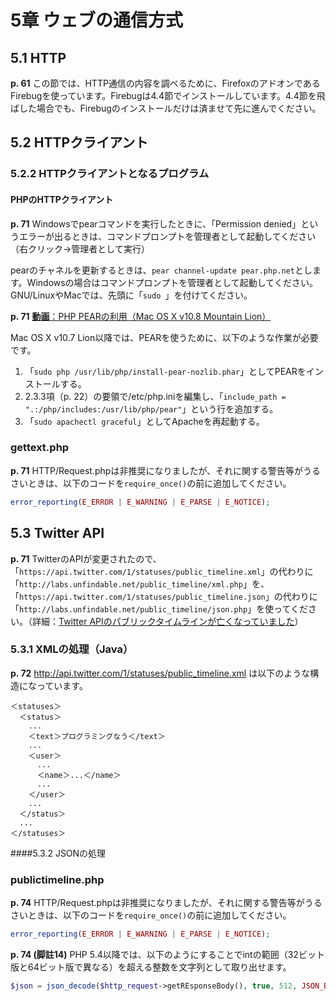 # 5章 ウェブの通信方式

## 5.1 HTTP

**p. 61** この節では、HTTP通信の内容を調べるために、FirefoxのアドオンであるFirebugを使っています。Firebugは4.4節でインストールしています。4.4節を飛ばした場合でも、Firebugのインストールだけは済ませて先に進んでください。

## 5.2 HTTPクライアント

### 5.2.2 HTTPクライアントとなるプログラム

#### PHPのHTTPクライアント

**p. 71** Windowsでpearコマンドを実行したときに、「Permission denied」というエラーが出るときは、コマンドプロンプトを管理者として起動してください（右クリック→管理者として実行）

pearのチャネルを更新するときは、`pear channel-update pear.php.net`とします。Windowsの場合はコマンドプロンプトを管理者として起動してください。GNU/LinuxやMacでは、先頭に「`sudo `」を付けてください。

**p. 71** [**動画**：PHP PEARの利用（Mac OS X v10.8 Mountain Lion）](http://youtu.be/XsFjv3Drrek)

Mac OS X v10.7 Lion以降では、PEARを使うために、以下のような作業が必要です。

1. 「`sudo php /usr/lib/php/install-pear-nozlib.phar`」としてPEARをインストールする。
1. 2.3.3項（p. 22）の要領で/etc/php.iniを編集し、「`include_path = ".:/php/includes:/usr/lib/php/pear"`」という行を追加する。
1. 「`sudo apachectl graceful`」としてApacheを再起動する。

### gettext.php

**p. 71** HTTP/Request.phpは非推奨になりましたが、それに関する警告等がうるさいときは、以下のコードを`require_once()`の前に追加してください。

```PHP
error_reporting(E_ERROR | E_WARNING | E_PARSE | E_NOTICE);
```

## 5.3 Twitter API

**p. 71** TwitterのAPIが変更されたので、「`https://api.twitter.com/1/statuses/public_timeline.xml`」の代わりに「`http://labs.unfindable.net/public_timeline/xml.php`」を、「`https://api.twitter.com/1/statuses/public_timeline.json`」の代わりに「`http://labs.unfindable.net/public_timeline/json.php`」を使ってください。（詳細：[Twitter APIのパブリックタイムラインが亡くなっていました](http://blog.unfindable.net/archives/5603)）

### 5.3.1 XMLの処理（Java）

**p. 72** http://api.twitter.com/1/statuses/public_timeline.xml は以下のような構造になっています。

```
＜statuses＞
  ＜status＞
    ...
    ＜text＞プログラミングなう＜/text＞
    ...
    ＜user＞
      ...
      ＜name＞...＜/name＞
      ...
    ＜/user＞
    ...
  ＜/status＞
  ...
＜/statuses＞
```

####5.3.2 JSONの処理

### publictimeline.php

**p. 74** HTTP/Request.phpは非推奨になりましたが、それに関する警告等がうるさいときは、以下のコードを`require_once()`の前に追加してください。

```PHP
error_reporting(E_ERROR | E_WARNING | E_PARSE | E_NOTICE);
```

**p. 74 (脚註14)** PHP 5.4以降では、以下のようにすることでintの範囲（32ビット版と64ビット版で異なる）を超える整数を文字列として取り出せます。

```PHP
$json = json_decode($http_request->getREsponseBody(), true, 512, JSON_BIGINT_AS_STRING);
```
